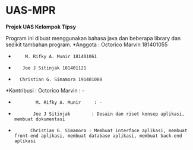 # UAS-MPR
**Projek UAS Kelompok Tipsy**

Program ini dibuat menggunakan bahasa java dan beberapa library dan sedikit tambahan program.
*Anggota : Octorico Marvin 181401055
 *         M. Rifky A. Munir 181401061
  *        Joe J Sitinjak 181401121
   *       Christian G. Simamora 191401088

*Kontribusi :  Octorico Marvin       : -
 *             M. Rifky A. Munir     : -
  *            Joe J Sitinjak        : Desain dan riset konsep aplikasi, membuat dokumentasi
   *           Christian G. Simamora : Membuat interface aplikasi, membuat front-end aplikasi, membuat database aplikasi, membuat back-end aplikasi
